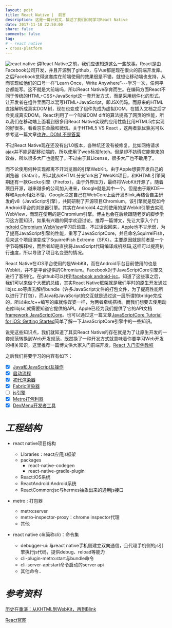 ```yaml
---
layout: post
title: React Native |  前言
description: 这是一篇计划文，描述了我们如何学习React Native
date: 2017-11-10 22:50:00
share: false
comments: false
tag:
# - react native
- cross-platform
---
```

![react native][7]
讲React Native之前，我们应该知道这么一些故事。React是由Facebook公司开发，并且开源到了github，与Vue都是现在很火的前端开发库。之后Facebook觉得这套库在前端使用的效果很是不错，就想让移动端也支持，从而实现如他们的口号一样“Learn Once，Write Anywhere”---学习一次，任何平台都能写。这不就是大前端吗，所以React Native孕育而生。在编码方面React不同于传统的HTML+CSS+JavaScript这一套开发方式，而是采用组件化的形式，让开发者在组件里面可以混写HTML+JavaScript，即JSX代码。而原来的HTML直接解析成真实DOM树，现在也变成了组件先成为虚拟DOM，在插入文档之后才会变成真实DOM。React利用了一个叫做DOM diff的算法提高了网页的性能，所以我们在移动端上面看到很多用React Native实现的应用性能比用HTML5库实现的好很多。看看京东金融和微信。关于HTML5 VS React ，这两者孰优孰劣可以参考这一篇文章[也许，DOM 不是答案][1]

不过React Native现在还没有出1.0版本，各种坑还没有被修复。比如网络请求ajax并不能适配移动端的，所以使用了web标准fetch。但是却不妨碍它能带来的效益，所以很多大厂也适配了。不过由于其License，很多大厂也不敢用了。

而不论使用何种实现都离不开浏览器的引擎WebKit。由于Apple想要开发自己的浏览器（Safari），所以就从KHTML分支fork出了WebKit项目，和KHTML引擎同期还有一款Gecko引擎（Firefox）。由于外界压力，最终将WebKit开源了。随着项目开源，越来越多的公司加入进来，Google就是其中一个。但是由于跟KDE一样和Apple相处不恰，Google决定自己在WebCore上面开发Blink,再结合自主研发的v8（JavaScript引擎），共同研制了开源项目Chromium，该引擎就是现如今Android平台的浏览器引擎。其实在Android4.4之前使用的是Webkit引擎去实现WebView，而现在使用的是Chromium引擎。博主也会在后续跟随老罗的脚步学习这方面知识，如果有兴趣的同学欢迎讨论。推荐一篇博文，先让大家入个门[ndroid Chromium WebView][2]学习启动篇。不过话说回来，Apple也不甘示弱，为了提高JavaScript引擎的性能，重写了JavaScriptCore，并且命名SquirrelFish，后来这个项目演变成了SquirrelFish Extreme（SFX）。主要原因就是前者是一个字节码解释权，而后者却是直接将JavaScript代码编译成机器码,这样可以提高执行速度，所以导致了项目名变更的情况。

React Native在iOS平台使用的是WebKit，而在Android平台目前使用的也是Webkit，并不是平台提供的Chromium。Facebook对于JavaScriptCore引擎又进行了客制化。在github可以找到[facebook android-jsc][3]。知道了这些事之后，我们可以来做个大概的总结，其实React Native框架就是我们平时的原生开发通过libjsc.so等库去解析bundle（许多JavaScript文件的打包文件，为了提高性能所以进行了打包），而Java和JavaScript的交互就是通过这一层所谓的bridge完成的。所以由c/c++编写的库就像媒婆一样，为两者牵线搭桥。而我们想要去使用动态库libjsc,就需要知道它提供的API。Apple已经为我们提供了它的API文档[framework JavaScriptCore][4]。也可以通过这一篇文章[JavaScriptCore Tutorial for iOS: Getting Started][5]简单了解一下JavaScriptCore引擎中的一些知识。

说完这些知识点，我们就知道了其实React Native的存在就是为了让原生开发的一套规范转换到Web开发规范，既然换了一种开发方式就意味着你要学习Web开发的相关知识，这里推荐一篇博文供大家入门前端开发，[React 入门实例教程][6]

之后我们将要学习的内容有如下：

- [x] [Java和JavaScript互操作]({{site.baseurl}}/2022-03-10/react-native-java-js-interoperability)
- [x] [启动流程]({{site.baseurl}}/2021-12-05/react-native-launch)
- [x] [初代渲染器]({{site.baseurl}}/2022-03-20/react-native-render)
- [x] [Fabric渲染器]({{site.baseurl}}/2022-09-22/react-native-fabric-render)
- [ ] [js引擎]({{site.baseurl}}/2023-02-12/hermes-foreword)
- [x] [Metro打包利器]({{site.baseurl}}/2022-11-25/react-native-metro)
- [x] [DevMenu开发者工具]({{site.baseurl}}/2022-10-21/react-native-devmenu)
<!-- - [ ] [DevMenu开发者工具 reload]({{site.baseurl}}/2022-10-21/react-native-devmenu-reload) -->
<!-- - [ ] [DevMenu开发者工具 debug]({{site.baseurl}}/2022-10-21/react-native-devmenu-debug) -->
<!-- - [ ] [DevMenu开发者工具 profiler]({{site.baseurl}}/2022-10-21/react-native-devmenu-profiler) -->

# *工程结构*
- react native项目结构
    - Libraries：react应用js框架
    - packages
        - react-native-codegen
        - react-native-gradle-plugin
    - React:iOS系统
    - ReactAndroid:Android系统
    - ReactCommon:jsc与hermes抽象出来的通用js接口

- metro : 打包器
    - metro:server
    - metro-inspector-proxy：chrome inspector代理
    - 其他
- react native cli(简称cli)：命令集
    - debugger-ui: 与react native手机侧建立双向通信，且代理手机侧的js引擎执行js代码，提供debug、reload等能力
    - cli-plugin-metro:start与bundle命令
    - cli-server-api:start命令启动的server api
    - 其他命令..

# *参考资料*

[1]:http://www.ruanyifeng.com/blog/2015/02/future-of-dom.html
[2]:http://blog.csdn.net/luoshengyang/article/details/46569161
[3]:https://github.com/facebook/android-jsc
[4]:https://developer.apple.com/documentation/javascriptcore
[5]:https://www.raywenderlich.com/124075/javascriptcore-tutorial
[6]:http://www.ruanyifeng.com/blog/2015/03/react.html
[7]:{{site.baseurl}}/asset/cross-platform/WX20221031-014810.png

[历史在重演：从KHTML到WebKit，再到Blink](https://36kr.com/p/202396.html)

[React官网](https://reactjs.org/docs/hello-world.html)


